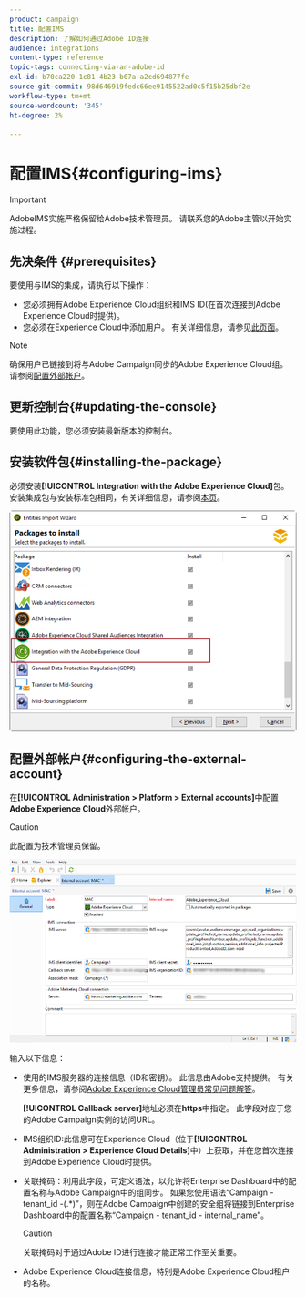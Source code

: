 ```yaml
---
product: campaign
title: 配置IMS
description: 了解如何通过Adobe ID连接
audience: integrations
content-type: reference
topic-tags: connecting-via-an-adobe-id
exl-id: b70ca220-1c81-4b23-b07a-a2cd694877fe
source-git-commit: 98d646919fedc66ee9145522ad0c5f15b25dbf2e
workflow-type: tm+mt
source-wordcount: '345'
ht-degree: 2%

---
```


# 配置IMS{#configuring-ims}

>[!IMPORTANT]
>
>AdobeIMS实施严格保留给Adobe技术管理员。 请联系您的Adobe主管以开始实施过程。

## 先决条件 {#prerequisites}

要使用与IMS的集成，请执行以下操作：

* 您必须拥有Adobe Experience Cloud组织和IMS ID(在首次连接到Adobe Experience Cloud时提供)。
* 您必须在Experience Cloud中添加用户。 有关详细信息，请参见[此页面](https://experienceleague.adobe.com/docs/core-services/interface/manage-users-and-products/admin-getting-started.html)。

>[!NOTE]
>
>确保用户已链接到将与Adobe Campaign同步的Adobe Experience Cloud组。 请参阅[配置外部帐户](#configuring-the-external-account)。

## 更新控制台{#updating-the-console}

要使用此功能，您必须安装最新版本的控制台。

## 安装软件包{#installing-the-package}

必须安装&#x200B;**[!UICONTROL Integration with the Adobe Experience Cloud]**&#x200B;包。 安装集成包与安装标准包相同，有关详细信息，请参阅[本页](../../installation/using/installing-campaign-standard-packages.md)。

![](assets/ims_6.png)

## 配置外部帐户{#configuring-the-external-account}

在&#x200B;**[!UICONTROL Administration > Platform > External accounts]**&#x200B;中配置&#x200B;**Adobe Experience Cloud**&#x200B;外部帐户。

>[!CAUTION]
>
>此配置为技术管理员保留。

![](assets/ims_5.png)

输入以下信息：

* 使用的IMS服务器的连接信息（ID和密钥）。 此信息由Adobe支持提供。 有关更多信息，请参阅[Adobe Experience Cloud管理员常见问题解答](https://experienceleague.adobe.com/docs/core-services/interface/manage-users-and-products/faq.html)。

   **[!UICONTROL Callback server]**&#x200B;地址必须在&#x200B;**https**&#x200B;中指定。 此字段对应于您的Adobe Campaign实例的访问URL。

* IMS组织ID:此信息可在Experience Cloud（位于&#x200B;**[!UICONTROL Administration > Experience Cloud Details]**&#x200B;中）上获取，并在您首次连接到Adobe Experience Cloud时提供。
* 关联掩码：利用此字段，可定义语法，以允许将Enterprise Dashboard中的配置名称与Adobe Campaign中的组同步。 如果您使用语法“Campaign - tenant_id -(.*)”，则在Adobe Campaign中创建的安全组将链接到Enterprise Dashboard中的配置名称“Campaign - tenant_id - internal_name”。

   >[!CAUTION]
   >
   >关联掩码对于通过Adobe ID进行连接才能正常工作至关重要。

* Adobe Experience Cloud连接信息，特别是Adobe Experience Cloud租户的名称。

